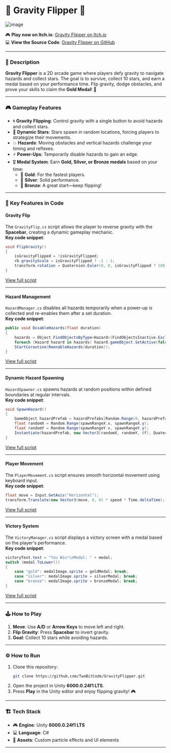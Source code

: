 
# 🌌 **Gravity Flipper** 🚀  
![image](https://github.com/user-attachments/assets/79e87a12-0783-4d7f-a35d-dfc93261df7a)

🎮 **Play now on Itch.io**: [Gravity Flipper on Itch.io](https://twobitcode.itch.io/gravityflipper)  
💻 **View the Source Code**: [Gravity Flipper on GitHub](https://github.com/TwoBitCode/GravityFlipper)

---

### 🌟 **Description**
**Gravity Flipper** is a 2D arcade game where players defy gravity to navigate hazards and collect stars. The goal is to survive, collect 10 stars, and earn a medal based on your performance time. Flip gravity, dodge obstacles, and prove your skills to claim the **Gold Medal**! 🥇

---

### 🎮 **Gameplay Features**
- 🌀 **Gravity Flipping**: Control gravity with a single button to avoid hazards and collect stars.
- 🌟 **Dynamic Stars**: Stars spawn in random locations, forcing players to strategize their movements.
- 💥 **Hazards**: Moving obstacles and vertical hazards challenge your timing and reflexes.
- ⚡ **Power-Ups**: Temporarily disable hazards to gain an edge.
- 🎖️ **Medal System**: Earn **Gold, Silver, or Bronze medals** based on your time:
  - 🥇 **Gold**: For the fastest players.
  - 🥈 **Silver**: Solid performance.
  - 🥉 **Bronze**: A great start—keep flipping!

---

### 📜 **Key Features in Code**

#### **Gravity Flip**  
The `GravityFlip.cs` script allows the player to reverse gravity with the **Spacebar**, creating a dynamic gameplay mechanic.  
**Key code snippet**:  
```csharp
void FlipGravity()
{
    isGravityFlipped = !isGravityFlipped;
    rb.gravityScale = isGravityFlipped ? -1 : 1;
    transform.rotation = Quaternion.Euler(0, 0, isGravityFlipped ? 180 : 0);
}
```
[View full script](#381†source)

---

#### **Hazard Management**  
`HazardManager.cs` disables all hazards temporarily when a power-up is collected and re-enables them after a set duration.  
**Key code snippet**:  
```csharp
public void DisableHazards(float duration)
{
    hazards = Object.FindObjectsByType<Hazard>(FindObjectsInactive.Exclude, FindObjectsSortMode.None);
    foreach (Hazard hazard in hazards) hazard.gameObject.SetActive(false);
    StartCoroutine(ReenableHazards(duration));
}
```
[View full script](#382†source)

---

#### **Dynamic Hazard Spawning**  
`HazardSpawner.cs` spawns hazards at random positions within defined boundaries at regular intervals.  
**Key code snippet**:  
```csharp
void SpawnHazard()
{
    GameObject hazardPrefab = hazardPrefabs[Random.Range(0, hazardPrefabs.Length)];
    float randomX = Random.Range(spawnRangeX.x, spawnRangeX.y);
    float randomY = Random.Range(spawnRangeY.x, spawnRangeY.y);
    Instantiate(hazardPrefab, new Vector3(randomX, randomY, 0f), Quaternion.identity);
}
```
[View full script](#383†source)

---

#### **Player Movement**  
The `PlayerMovement.cs` script ensures smooth horizontal movement using keyboard input.  
**Key code snippet**:  
```csharp
float move = Input.GetAxis("Horizontal");
transform.Translate(new Vector3(move, 0, 0) * speed * Time.deltaTime);
```
[View full script](#386†source)

---

#### **Victory System**  
The `VictoryManager.cs` script displays a victory screen with a medal based on the player's performance.  
**Key code snippet**:  
```csharp
victoryText.text = "You Win!\nMedal: " + medal;
switch (medal.ToLower())
{
    case "gold": medalImage.sprite = goldMedal; break;
    case "silver": medalImage.sprite = silverMedal; break;
    case "bronze": medalImage.sprite = bronzeMedal; break;
}
```
[View full script](#390†source)

---

### 🕹️ **How to Play**
1. **Move**: Use **A/D** or **Arrow Keys** to move left and right.
2. **Flip Gravity**: Press **Spacebar** to invert gravity.
3. **Goal**: Collect 10 stars while avoiding hazards.  

---

### ⚙️ **How to Run**
1. Clone this repository:  
   ```bash
   git clone https://github.com/TwoBitCode/GravityFlipper.git
   ```
2. Open the project in Unity **6000.0.24f1 LTS**.
3. Press **Play** in the Unity editor and enjoy flipping gravity! 🎮

---

### 🏗️ **Tech Stack**
- 🎮 **Engine**: Unity **6000.0.24f1 LTS**
- 💻 **Language**: C#
- 🎨 **Assets**: Custom particle effects and UI elements

---
